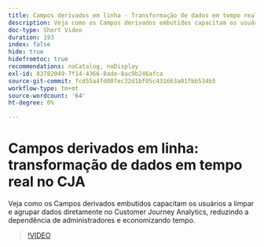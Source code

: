 ```yaml
---
title: Campos derivados em linha - Transformação de dados em tempo real no CJA
description: Veja como os Campos derivados embutidos capacitam os usuários a limpar e agrupar dados diretamente no Customer Journey Analytics, reduzindo a dependência de administradores e economizando tempo.
doc-type: Short Video
duration: 193
index: false
hide: true
hidefromtoc: true
recommendations: noCatalog, noDisplay
exl-id: 83782049-7f14-4366-8ade-8ac9b246afca
source-git-commit: fcd55a4fd007ec32d1bf05c431663a01fbb534b5
workflow-type: tm+mt
source-wordcount: '64'
ht-degree: 0%

---
```


# Campos derivados em linha: transformação de dados em tempo real no CJA

Veja como os Campos derivados embutidos capacitam os usuários a limpar e agrupar dados diretamente no Customer Journey Analytics, reduzindo a dependência de administradores e economizando tempo.

<!-- 62_S102_3442449_192_inline-derived-fields-realtime-data-transformation-in-cja -->
>[!VIDEO](https://video.tv.adobe.com/v/3460291/?learn=on&enablevpops=true&captions=por_br)

